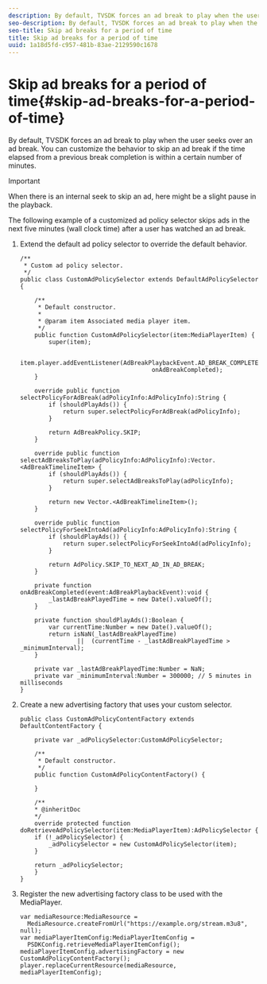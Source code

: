 ```yaml
---
description: By default, TVSDK forces an ad break to play when the user seeks over an ad break. You can customize the behavior to skip an ad break if the time elapsed from a previous break completion is within a certain number of minutes.
seo-description: By default, TVSDK forces an ad break to play when the user seeks over an ad break. You can customize the behavior to skip an ad break if the time elapsed from a previous break completion is within a certain number of minutes.
seo-title: Skip ad breaks for a period of time
title: Skip ad breaks for a period of time
uuid: 1a18d5fd-c957-481b-83ae-2129590c1678
---
```


# Skip ad breaks for a period of time{#skip-ad-breaks-for-a-period-of-time}

By default, TVSDK forces an ad break to play when the user seeks over an ad break. You can customize the behavior to skip an ad break if the time elapsed from a previous break completion is within a certain number of minutes.

>[!IMPORTANT]
>
>When there is an internal seek to skip an ad, here might be a slight pause in the playback.

The following example of a customized ad policy selector skips ads in the next five minutes (wall clock time) after a user has watched an ad break. 

1. Extend the default ad policy selector to override the default behavior.

   ```
   /** 
    * Custom ad policy selector. 
    */ 
   public class CustomAdPolicySelector extends DefaultAdPolicySelector { 
     
       /** 
        * Default constructor. 
        * 
        * @param item Associated media player item. 
        */ 
       public function CustomAdPolicySelector(item:MediaPlayerItem) { 
           super(item); 
     
           item.player.addEventListener(AdBreakPlaybackEvent.AD_BREAK_COMPLETED,  
                                        onAdBreakCompleted); 
       } 
     
       override public function selectPolicyForAdBreak(adPolicyInfo:AdPolicyInfo):String { 
           if (shouldPlayAds()) { 
               return super.selectPolicyForAdBreak(adPolicyInfo); 
           } 
     
           return AdBreakPolicy.SKIP; 
       } 
     
       override public function selectAdBreaksToPlay(adPolicyInfo:AdPolicyInfo):Vector.<AdBreakTimelineItem> { 
           if (shouldPlayAds()) { 
               return super.selectAdBreaksToPlay(adPolicyInfo); 
           } 
     
           return new Vector.<AdBreakTimelineItem>(); 
       } 
     
       override public function selectPolicyForSeekIntoAd(adPolicyInfo:AdPolicyInfo):String { 
           if (shouldPlayAds()) { 
               return super.selectPolicyForSeekIntoAd(adPolicyInfo); 
           } 
     
           return AdPolicy.SKIP_TO_NEXT_AD_IN_AD_BREAK; 
       } 
     
       private function onAdBreakCompleted(event:AdBreakPlaybackEvent):void { 
           _lastAdBreakPlayedTime = new Date().valueOf(); 
       } 
     
       private function shouldPlayAds():Boolean { 
           var currentTime:Number = new Date().valueOf(); 
           return isNaN(_lastAdBreakPlayedTime) 
                   ||  (currentTime - _lastAdBreakPlayedTime > _minimumInterval); 
       } 
     
       private var _lastAdBreakPlayedTime:Number = NaN; 
       private var _minimumInterval:Number = 300000; // 5 minutes in milliseconds 
   }
   ```

1. Create a new advertising factory that uses your custom selector.

   ```
   public class CustomAdPolicyContentFactory extends DefaultContentFactory { 
     
       private var _adPolicySelector:CustomAdPolicySelector; 
            
       /** 
        * Default constructor. 
        */ 
       public function CustomAdPolicyContentFactory() { 
                
       } 
            
       /** 
       * @inheritDoc 
       */ 
       override protected function doRetrieveAdPolicySelector(item:MediaPlayerItem):AdPolicySelector { 
       if (!_adPolicySelector) { 
           _adPolicySelector = new CustomAdPolicySelector(item); 
       } 
                            
       return _adPolicySelector; 
       } 
   }
   ```

1. Register the new advertising factory class to be used with the MediaPlayer.

   ```
   var mediaResource:MediaResource =  
     MediaResource.createFromUrl("https://example.org/stream.m3u8", null); 
   var mediaPlayerItemConfig:MediaPlayerItemConfig =  
     PSDKConfig.retrieveMediaPlayerItemConfig(); 
   mediaPlayerItemConfig.advertisingFactory = new CustomAdPolicyContentFactory(); 
   player.replaceCurrentResource(mediaResource, mediaPlayerItemConfig);
   ```

